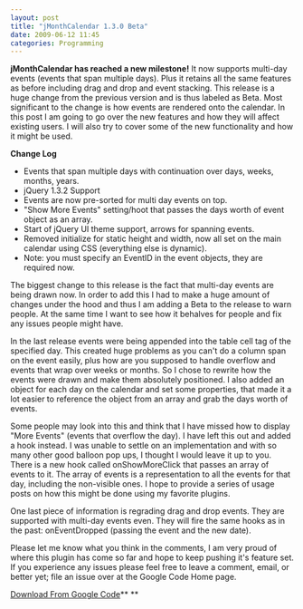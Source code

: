 ```yaml
---
layout: post
title: "jMonthCalendar 1.3.0 Beta"
date: 2009-06-12 11:45
categories: Programming
---
```


**jMonthCalendar has reached a new milestone!** It now supports multi-day events (events that span multiple days).  Plus it retains all the same features as before including drag and drop and event stacking. This release is a huge change from the previous version and is thus labeled as Beta.  Most significant to the change is how events are rendered onto the calendar. In this post I am going to go over the new features and how they will affect existing users. I will also try to cover some of the new functionality and how it might be used.

**Change Log**

* Events that span multiple days with continuation over days, weeks, months, years.
* jQuery 1.3.2 Support
* Events are now pre-sorted for multi day events on top.
* "Show More Events" setting/hoot that passes the days worth of event object as an array.
* Start of jQuery UI theme support, arrows for spanning events.
* Removed initialize for static height and width, now all set on the main calendar using CSS (everything else is dynamic).
* Note: you must specify an EventID in the event objects, they are required now.

The biggest change to this release is the fact that multi-day events are being drawn now. In order to add this I had to make a huge amount of changes under the hood and thus I am adding a Beta to the release to warn people. At the same time I want to see how it behalves for people and fix any issues people might have.

In the last release events were being appended into the table cell tag of the specified day. This created huge problems as you can't do a column span on the event easily, plus how are you supposed to handle overflow and events that wrap over weeks or months. So I chose to rewrite how the events were drawn and make them absolutely positioned. I also added an object for each day on the calendar and set some properties, that made it a lot easier to reference the object from an array and grab the days worth of events.

Some people may look into this and think that I have missed how to display "More Events" (events that overflow the day). I have left this out and added a hook instead. I was unable to settle on an implementation and with so many other good balloon pop ups, I thought I would leave it up to you. There is a new hook called onShowMoreClick that passes an array of events to it. The array of events is a representation to all the events for that day, including the non-visible ones. I hope to provide a series of usage posts on how this might be done using my favorite plugins.

One last piece of information is regrading drag and drop events. They are supported with multi-day events even. They will fire the same hooks as in the past: onEventDropped (passing the event and the new date).

Please let me know what you think in the comments, I am very proud of where this plugin has come so far and hope to keep pushing it's feature set. If you experience any issues please feel free to leave a comment, email, or better yet; file an issue over at the Google Code Home page.

[Download From Google Code](http://jmonthcalendar.googlecode.com/files/jMonthCalendar-1.3.0-beta.zip)**
**